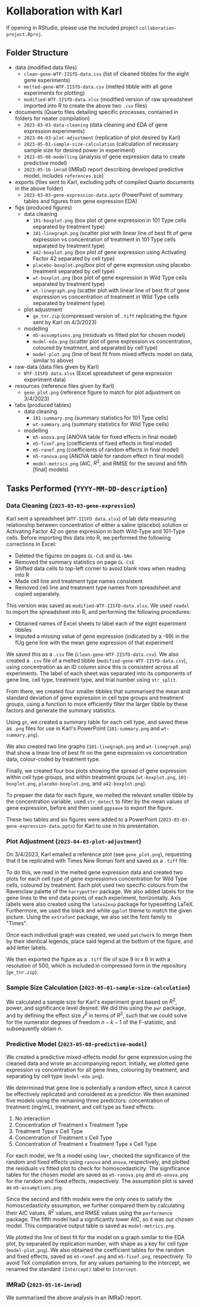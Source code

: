 # Kollaboration with Karl

If opening in RStudio, please use the included project `collaboration-project.Rproj`.

## Folder Structure
* data (modified data files)
   * `clean-gene-WTF-IISfD-data.csv` (list of cleaned tibbles for the eight gene experiments)
   * `melted-gene-WTF-IISfD-data.csv` (melted tibble with all gene experiments for plotting)
   * `modified-WTF-IISfD-data.xlsx` (modified version of raw spreadsheet imported into R to create the above two `.csv` files)
* documents (Quarto files detailing specific processes, contained in folders for neater compilation)
  * `2023-03-03-data-cleaning` (data cleaning and EDA of gene expression experiments)
  * `2023-04-03-plot-adjustment` (replication of plot desired by Karl)
  * `2023-05-01-sample-size-calculation` (calculation of necessary sample size for desired power in experiment)
  * `2023-05-08-modelling` (analysis of gene expression data to create predictive model)
  * `2023-05-16-imrad` (IMRaD report describing developed predictive model, includes `references.bib`)
* exports (files sent to Karl, excluding pdfs of compiled Quarto documents in the above folder)
  * `2023-03-03-gene-expression-data.pptx` (PowerPoint of summary tables and figures from gene expression EDA)
* figs (produced figures)
   * data cleaning
       * `101-boxplot.png` (box plot of gene expression in 101 Type cells separated by treatment type)
       * `101-linegraph.png` (scatter plot with linear line of best fit of gene expression vs concentration of treatment in 101 Type cells separated by treatment type)
       * `a42-boxplot.png` (box plot of gene expression using Activating Factor 42 separated by cell type)
       * `placebo-boxplot.png`(box plot of gene expression using placebo treatment separated by cell type)
       * `wt-boxplot.png` (box plot of gene expression in Wild Type cells separated by treatment type)
       * `wt-linegraph.png` (scatter plot with linear line of best fit of gene expression vs concentration of treatment in Wild Type cells separated by treatment type)
   * plot adjustment
       * `ge_tnr.zip` (compressed version of `.tiff` replicating the figure sent by Karl on 4/3/2023)
   * modelling     
       * `m5-assumptions.png` (residuals vs fitted plot for chosen model)
       * `model-eda.png` (scatter plot of gene expression vs concentration, coloured by treatment, 
       and separated by cell type)
       * `model-plot.png` (line of best fit from mixed effects model on data, similar to above)
* raw-data (data files given by Karl)
   * `WTF-IISFD data.xlsx` (Excel spreadsheet of gene expression experiment data)
* resources (reference files given by Karl)
   * `gene_plot.png` (reference figure to match for plot adjustment on 3/4/2023)
* tabs (produced tables)
    * data cleaning
       * `101-summary.png` (summary statistics for 101 Type cells)
       * `wt-summary.png` (summary statistics for Wild Type cells)
    * modelling
       * `m5-anova.png` (ANOVA table for fixed effects in final model)
       * `m5-fixef.png` (coefficients of fixed effects in final model)
       * `m5-ranef.png` (coefficients of random effects in final model)
       * `m5-ranova.png` (ANOVA table for random effect in final model)
       * `model-metrics.png` (AIC, $R^2$, and RMSE for the second and fifth [final] models)

## Tasks Performed (`YYYY-MM-DD-description`)
### Data Cleaning (`2023-03-03-gene-expression`)
Karl sent a spreadsheet (`WTF-IISFD data.xlsx`) of lab data measuring relationship between
concentration of either a saline (placebo) solution or Activating Factor 42 on gene expression in both Wild-Type and 101-Type cells. Before importing this data into R, we performed the following corrections in Excel:
* Deleted the figures on pages `GL-CsE` and `GL-bNo`
* Removed the summary statistics on page `GL-CsE`
* Shifted data cells to top-left corner to avoid blank rows when reading into R
* Made cell line and treatment type names consistent
* Removed cell line and treatment type names from spreadsheet and copied separately. 

This version was saved as `modified-WTF-IISfD-data.xlsx`. We used `readxl` to import the spreadsheet into R, and performing the following procedures:
* Obtained names of Excel sheets to label each of the eight experiment tibbles
* Imputed a missing value of gene expression (indicated by a -99) in the fUg gene line with the mean gene expression of that experiment 

We saved this as a `.csv` file (`clean-gene-WTF-IISfD-data.csv`). We also created a 
`.csv` file of a melted tibble (`modified-gene-WTF-IISfD-data.csv`), using concentration as an ID column 
since this is consistent across all experiments. The label of each sheet was separated 
into its components of gene line, cell type, treatment type, and trial number using `str_split`.

From there, we created four smaller tibbles that summarised the mean and standard deviation of 
gene expression in cell type groups and treatment groups, using a function to more efficiently 
filter the larger tibble by these factors and generate the summary statistics.

Using `gt`, we created a summary table for each cell type, and saved these as `.png` files 
for use in Karl's PowerPoint (`101-summary.png` and `wt-summary.png`). 

We also created two 
line graphs (`101-linegraph.png` and `wt-linegraph.png`) that show a linear line of best 
fit on the gene expression vs concentration data, colour-coded by treatment type. 

Finally, we created four box plots showing the spread of gene expression within cell type 
groups, and within treatment groups (`wt-boxplot.png`, `101-boxplot.png`, `placebo-boxplot.png`, 
and `a42-boxplot.png`).

To prepaer the data for each figure, we melted the relevant smaller tibble by the concentration variable, used `str_detect` 
to filter by the mean values of gene expression, before and then used `ggpsave` to export the figure.

These two tables and six figures were added to a PowerPoint (`2023-03-03-gene-expression-data.pptx`) 
for Karl to use in his presentation.

### Plot Adjustment (`2023-04-03-plot-adjustment`)
On 3/4/2023, Karl emailed a reference plot (see  `gene_plot.png`), requesting that it be replicated 
with Times New Roman font and saved as a `.tiff` file.

To do this, we read in the melted gene expression data and created two plots for each cell type 
of gene expressionvs concentration for Wild Type cells, coloured by treatment. Each plot used two 
specific colours from the Ravenclaw palette of the `harrypotter` package. We also added labels 
for the gene lines to the end data points of each experiment, horizontally. Axis labels were also 
created using the `latex2exp` package for typesetting LaTeX. Furthermore, we used the black and 
white `ggplot` theme to match the given picture. Using the `extrafont` package, we also set the 
font family to "Times".

Once each individual graph was created, we used `patchwork` to merge them by their identical 
legends, place said legend at the bottom of the figure, and add letter labels.

We then exported the figure as a `.tiff` file of size 9 in x 6 in with a resolution of 500, which is included in compressed form in the repository (`ge_tnr.zip`).

### Sample Size Calculation (`2023-05-01-sample-size-calculation`)
We calculated a sample size for Karl's experiment grant based on $R^2$, power, and
significance level desired. We did this using the `pwr` package, and by defining the 
effect size $\mathcal{f}^2$ in terms of $R^2$, such that we could solve for the numerator degrees 
of freedom $n-k-1$ of the F-statistic, and subsequently obtain $n$.

### Predictive Model (`2023-05-08-predictive-model`)
We created a predictive mixed-effects model for gene expression using the cleaned 
data and wrote an accompanying report. Initially, we plotted gene expression vs 
concentration for all gene lines, colouring by treatment, and separating by cell 
type (`model-eda.png`).

We determined that gene line is potentially a 
random effect, since it cannot be effectively replicated and considered as a predictor. 
We then examined five models using the remaining three predictors: concentration of treatment 
(mg/mL), treatment, and cell type as fixed effects:

1. No interaction
2. Concentration of Treatment x Treatment Type
3. Treatment Type x Cell Type
4. Concentration of Treatment x Cell Type
5. Concentration of Treatment x Treatment Type x Cell Type

For each model, we fit a model using `lmer`, checked the significance of the random and 
fixed effects using `ranova` and `anova`, respectively, and plotted the residuals vs 
fitted plot to check for homoscedasticity. The significance tables for the chosen model 
are saved as `m5-ranova.png` and `m5-anova.png` for the random and fixed effects, 
respectively. The assumption plot is saved as `m5-assumptions.png`.

Since the second and fifth models were the only ones to satisfy the homoscedasticity 
assumption, we further compared them by calculating their AIC values, $R^2$ values, 
and RMSE values using the `performance` package. The fifth model had a significantly 
lower AIC, so it was our chosen model. This comparative output table is saved as `model-metrics.png`.

We plotted the line of best fit for the model on a graph similar to the EDA plot, by separated 
by replication number, with shape as a key for cell type (`model-plot.png`). We also obtained 
the coefficient tables for the random and fixed effects, saved as `m5-ranef.png` and 
`m5-fixef.png`, respectively. To avoid TeX compilation errors, for any values pertaining to the
intercept, we renamed the standard `(Intercept)` label to `Intercept`.

### IMRaD (`2023-05-16-imrad`)
We summarised the above analysis in an IMRaD report.
